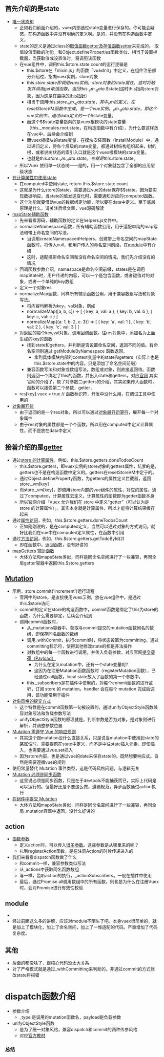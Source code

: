 

## 首先介绍的是state
- [唯一状态树](https://vuex.vuejs.org/zh/guide/state.html#%E5%8D%95%E4%B8%80%E7%8A%B6%E6%80%81%E6%A0%91)
  - 正如我们前面介绍的，vuex内部通过state变量进行保存的。你可能会疑惑，在构造函数中并没有明确的定义啊。是的，并没有在构造函数中定义。
  - state的定义是通过class的[取值函数getter及存值函数setter](http://es6.ruanyifeng.com/#docs/class#Class-%E7%9A%84%E5%8F%96%E5%80%BC%E5%87%BD%E6%95%B0%EF%BC%88getter%EF%BC%89%E5%92%8C%E5%AD%98%E5%80%BC%E5%87%BD%E6%95%B0%EF%BC%88setter%EF%BC%89)来完成的。
    取值设值函数的功能，和Object.defineProperties函数类似，相当于设置拦截器，当获取值或设置值时，将调用该函数
  - 在vue组件中，调用this.$store.state.count的运行逻辑是
    - this.$store在「mixin.js」的函数「vuexInit」中定义，在组件注册部分介绍过，指向vuex实例，store对象
    - this.$store.state即调用vuex实例，store对象的state属性。这时将触发并调用get取值函数，返回this._vm._data.$$state(这时this指向store对象，因为这是在[类中的this指针](http://es6.ruanyifeng.com/#docs/class#this-%E7%9A%84%E6%8C%87%E5%90%91))
    - 相当于调用this.$store._vm._data.$$state，其中_vm的定义，在resetStoreVM函数中生成，是一个vue实例，_vm._data.$$state，即这个vue实例中，通过data定义的一个$$state变量。
    - 而这个$$state变量指向的是vuex根模块的state变量（this._modules.root.state，在构造函数中有介绍），为什么要这样放在vue中，后续会介绍到
    - 而vuex根模块的state变量，在模块安装函数（installModule）中，通过递归定义，将各个层级的state变量，都通过树结构组织起来，树的根，或者说树状态的索引入口就是这个vuex根模块的state变量。
    - 也就是this.$store._vm._data.$$state。也就是this.$store.state。
  - 所以Vuex 使用单一状态树——是的，用一个对象就包含了全部的应用层级状态
- [在计算属性中使用state](https://vuex.vuejs.org/zh/guide/state.html#%E5%9C%A8-vue-%E7%BB%84%E4%BB%B6%E4%B8%AD%E8%8E%B7%E5%BE%97-vuex-%E7%8A%B6%E6%80%81)
  - 在computed中使用state, return this.$store.state.count
  - 这就是为什么store的state，需要通过vue的data保存$$state。因为要实现数据响应，当state的值发送变化时，需要通知对应的computed函数。
  - 这个功能就要借助vue的数据绑定功能，所以要在data中定义。至于底层原理是什么，请关注后续文章，vue源码解读
- [mapState辅助函数](https://vuex.vuejs.org/zh/guide/state.html#mapstate-%E8%BE%85%E5%8A%A9%E5%87%BD%E6%95%B0)
  - 先来看看源码，辅助函数的定义在helpers.js文件中。
  - normalizeNamespace函数，所有辅助函数公用，用于适配单纯的map写法和带上命名空间的写法。
    - 当调用createNamespacedHelpers，创建带上命名空间的mapState函数时，将传入null，和用户传入的命名空间前缀，在[module](https://vuex.vuejs.org/zh/guide/modules.html#%E5%B8%A6%E5%91%BD%E5%90%8D%E7%A9%BA%E9%97%B4%E7%9A%84%E7%BB%91%E5%AE%9A%E5%87%BD%E6%95%B0)中有介绍
    - 这时，适配携带命名空间和没有命名空间的情况，我们先介绍没有的情况
  - 回调函数参数介绍，namespace是命名空间前缀，states是在调用mapState时，用户传递的内容，可以一个是包含函数，或者键值对的对象，或者一个单纯的key数组
  - 定义一个对象res
  - normalizeMap函数，同样所有辅助函数公用，用于兼容数组写法和对象写法。
    - 将内容均解析为key，val对象，例如
    - normalizeMap(\[a, b, c]) => \[ { key: a, val: a }, { key: b, val: b }, { key: c, val: c } ]
    - normalizeMap({a: 1, b: 2, c: 3}) => \[ { key: 'a', val: 1 }, { key: 'b', val: 2 }, { key: 'c', val: 3 } ]
  - 对返回的每个key,val对象，调用回调函数。往res对象中，添加名为上面生成的key的函数
    - 找到state和getters，并判断是否设置命名空间，返回不同的值。有命名空间则通过  getModuleByNamespace 函数返回，
      - 拿到具体模块内部的context变量中的state和getters（实际上也是this.$store.state中的内容，只是添加了命名空间前缀）
    - 兼容函数写法和对象或数组写法，数组或对象，则直接返回值。函数则返回一个绑定了this的函数，并出入state和getters，对应[官网](https://vuex.vuejs.org/zh/guide/state.html#mapstate-%E8%BE%85%E5%8A%A9%E5%87%BD%E6%95%B0)
    其实官网的介绍了，缺了对参数二getters的介绍，其实如果传入函数时，函数可以接受第二个参数，getter，
  - res\[key].vuex = true  // 函数标识符，开发中没什么用，在调试工具中使用的
- [对象展开符](https://vuex.vuejs.org/zh/guide/state.html#%E5%AF%B9%E8%B1%A1%E5%B1%95%E5%BC%80%E8%BF%90%E7%AE%97%E7%AC%A6)
  - 由于返回的是一个res对象，所以可以通过[对象展开运算符](http://es6.ruanyifeng.com/#docs/object#%E6%89%A9%E5%B1%95%E8%BF%90%E7%AE%97%E7%AC%A6)，展开每一个对象属性
  - 由于res对象的属性都是一个个函数，所以用在computed中定义计算属性，而不是放在data中定义

## 接着介绍的是[getter](https://vuex.vuejs.org/zh/guide/getters.html#getter)
- 通过[store 的计算属性](https://vuex.vuejs.org/zh/guide/getters.html#getter)，例如，this.$store.getters.doneTodosCount
  - this.$store.getters，即vuex实例的store对象的getters属性，坑爹的是，getters也不是在构造函数中定义的。getters在resetStoreVM中定于的。
  - 通过Object.defineProperty函数，为getters的属性定义拦截器，返回store._vm\[key]
  - 而store._vm\[key]，即调用store内部的vue组件的属性，对应的属性，通过了computed，计算属性去定义，计算属性的函数即为getter函数本身
  - 所以官网介绍「Vuex 允许我们在 store 中定义“getter”（可以认为是 store 的计算属性）」，其实本身就是计算属性，所以才能将计算结果缓存起来
- 通过[属性访问](https://vuex.vuejs.org/zh/guide/getters.html#%E9%80%9A%E8%BF%87%E5%B1%9E%E6%80%A7%E8%AE%BF%E9%97%AE)，例如，this.$store.getters.doneTodosCount
  - 正如刚刚说的，是在computed定义，当然可以通过对象的方式访问。就好比我们在vue中在computed定义属性，在函数中引用
- 通过[方法访问](https://vuex.vuejs.org/zh/guide/getters.html#%E9%80%9A%E8%BF%87%E6%96%B9%E6%B3%95%E8%AE%BF%E9%97%AE)，例如，this.$store.getters.getTodoById(2)
  - 即在函数中，返回函数，没有好讲的
- [mapGetters 辅助函数](https://vuex.vuejs.org/zh/guide/getters.html#mapgetters-%E8%BE%85%E5%8A%A9%E5%87%BD%E6%95%B0)
  - 大体方法和mapsState类似，同样是同命名空间进行了一些兼容，再同全局getter容器中返回this.$store.getters

## [Mutation](https://vuex.vuejs.org/zh/guide/mutations.html)
- 示例，store.commit('increment')运行流程
  - 官网中的store，是直接使用vuex示例，放在vue组件中，是通过this.$store访问
  - commit的定义在store的构造函数中，commit函数是绑定了this为store的函数，为什么需要绑定，后续会介绍到
  - 调用commit函数时，
    - 从_mutations容器中，获取与commit提交的mutation函数同名的数组，即保存同名函数的数组
    - 调用_withCommit，执行commit时，将状态设置为committing。通过committing标示符，使得其他修改state的都是非法操作
    - 对数组中的每一个函数进行调用，并传入负载参数，对应官网[提交载荷（Payload）](https://vuex.vuejs.org/zh/guide/mutations.html#%E6%8F%90%E4%BA%A4%E8%BD%BD%E8%8D%B7%EF%BC%88payload%EF%BC%89)
      - 为什么在定义mutation中，还有一个state变量呢?
      - 这因为在注册Mutation函数函数时（registerMutation函数），已经通过call函数，local.state放入了函数的第一个参数中。
    - this._subscribers是在插件中使用的，对每个commit函数的进行监听，订阅 store 的 mutation。handler 会在每个 mutation 完成后调用，该功能常用于插件
- [对象风格的提交方式](https://vuex.vuejs.org/zh/guide/mutations.html#%E5%AF%B9%E8%B1%A1%E9%A3%8E%E6%A0%BC%E7%9A%84%E6%8F%90%E4%BA%A4%E6%96%B9%E5%BC%8F)
  - 这个特性是在commit函数第一句被设置的，通过unifyObjectStyle函数兼容对象写法和负载参数写法
  - unifyObjectStyle函数的原理就是，判断参数是否为对象，是对象则进行解析，并调整参数位置
- [Mutation 需遵守 Vue 的响应规则](https://vuex.vuejs.org/zh/guide/mutations.html#mutation-%E9%9C%80%E9%81%B5%E5%AE%88-vue-%E7%9A%84%E5%93%8D%E5%BA%94%E8%A7%84%E5%88%99)
  - 其实这个跟mutation没什么直接关系，只是说当mutation中使用到state的某属性时，需要提前在state中定义，而不是中往state插入元素，即使插入，也需要通过vue.set插入
  - 因为store内部，也是通过vue的date来保存state的。既然想要响应式。自然是需要遵循vue的规则
- 使用常量替代 Mutation 事件类型，这是代码风格问题，与逻辑无关
- [Mutation 必须是同步函数](https://vuex.vuejs.org/zh/guide/mutations.html#mutation-%E5%BF%85%E9%A1%BB%E6%98%AF%E5%90%8C%E6%AD%A5%E5%87%BD%E6%95%B0)
  - 这里说必须是同步函数，只是在于devtools不能捕获而已，实际上代码是可以运行的。但最好还是不要这么做，遵循规范，异步函数通过action执行
- [在组件中提交 Mutation](https://vuex.vuejs.org/zh/guide/mutations.html#%E5%9C%A8%E7%BB%84%E4%BB%B6%E4%B8%AD%E6%8F%90%E4%BA%A4-mutation)
  - 大体方法和mapsState类似，同样是同命名空间进行了一些兼容，再同全局_mutation容器中返回，没什么好讲的


## action
- [函数参数](https://vuex.vuejs.org/zh/guide/actions.html#action)
  - 定义action时，可以传入[很多参数](https://vuex.vuejs.org/zh/api/#actions)。这些参数是从哪里来的呢？
  - 扎到registerAction函数，是在注册Action的时候传递进入的
- 我们来看看dispatch函数做了什么
  - 和commit一样，兼容参数类似写法
  - 从_actions中获取同名函数数组
  - 与一样，监听action的执行，_actionSubscribers。一般在插件中使用
  - 最后，通过Promise.all调用数组中的所有函数，则也是为什么在注册Vuex时，会对Promise进行有效性校验


## module
- [](https://vuex.vuejs.org/zh/guide/modules.html)
- 经过前面这么多的讲解，应该对module不陌生了吧。本身vuex很简单的，就是加上了模块化，加上了命名空间，加上了一堆适配的代码。严重增加了代码复杂度。


## 其他
- 后面的都没啥了，跟核心代码没太大关系
- 对了严格模式就是通过_withCommitting来判断的，非通过commit的方式修改state将报错
















# dispatch函数介绍
- 参数介绍
  - _type 是调用的mutation函数名，payload是负载参数
- unifyObjectStyle函数
  - 是为了统一对象风格，兼容dispatch和commit的两种传参风格
  - 对应[官方教材](https://vuex.vuejs.org/zh/guide/mutations.html#%E5%AF%B9%E8%B1%A1%E9%A3%8E%E6%A0%BC%E7%9A%84%E6%8F%90%E4%BA%A4%E6%96%B9%E5%BC%8F)








### 总结


















































































